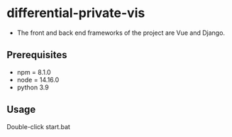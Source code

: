 # differential-private-vis

- The front and back end frameworks of the project are Vue and Django.

## Prerequisites

+ npm = 8.1.0
+ node = 14.16.0
+ python 3.9

## Usage

Double-click start.bat

